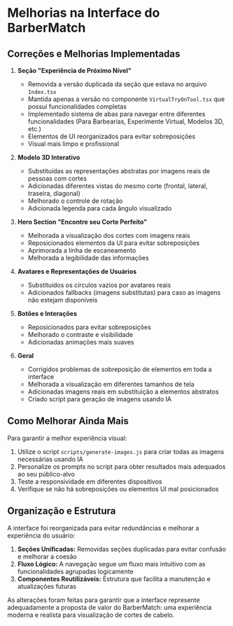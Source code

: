 # Melhorias na Interface do BarberMatch

## Correções e Melhorias Implementadas

1. **Seção "Experiência de Próximo Nível"**
   - Removida a versão duplicada da seção que estava no arquivo `Index.tsx`
   - Mantida apenas a versão no componente `VirtualTryOnTool.tsx` que possui funcionalidades completas
   - Implementado sistema de abas para navegar entre diferentes funcionalidades (Para Barbearias, Experimente Virtual, Modelos 3D, etc.)
   - Elementos de UI reorganizados para evitar sobreposições
   - Visual mais limpo e profissional

2. **Modelo 3D Interativo**
   - Substituídas as representações abstratas por imagens reais de pessoas com cortes
   - Adicionadas diferentes vistas do mesmo corte (frontal, lateral, traseira, diagonal)
   - Melhorado o controle de rotação
   - Adicionada legenda para cada ângulo visualizado

3. **Hero Section "Encontre seu Corte Perfeito"**
   - Melhorada a visualização dos cortes com imagens reais
   - Reposicionados elementos da UI para evitar sobreposições
   - Aprimorada a linha de escaneamento
   - Melhorada a legibilidade das informações

4. **Avatares e Representações de Usuários**
   - Substituídos os círculos vazios por avatares reais
   - Adicionados fallbacks (imagens substitutas) para caso as imagens não estejam disponíveis

5. **Botões e Interações**
   - Reposicionados para evitar sobreposições
   - Melhorado o contraste e visibilidade
   - Adicionadas animações mais suaves

6. **Geral**
   - Corrigidos problemas de sobreposição de elementos em toda a interface
   - Melhorada a visualização em diferentes tamanhos de tela
   - Adicionadas imagens reais em substituição a elementos abstratos
   - Criado script para geração de imagens usando IA

## Como Melhorar Ainda Mais

Para garantir a melhor experiência visual:

1. Utilize o script `scripts/generate-images.js` para criar todas as imagens necessárias usando IA
2. Personalize os prompts no script para obter resultados mais adequados ao seu público-alvo
3. Teste a responsividade em diferentes dispositivos
4. Verifique se não há sobreposições ou elementos UI mal posicionados

## Organização e Estrutura

A interface foi reorganizada para evitar redundâncias e melhorar a experiência do usuário:

1. **Seções Unificadas:** Removidas seções duplicadas para evitar confusão e melhorar a coesão
2. **Fluxo Lógico:** A navegação segue um fluxo mais intuitivo com as funcionalidades agrupadas logicamente
3. **Componentes Reutilizáveis:** Estrutura que facilita a manutenção e atualizações futuras

As alterações foram feitas para garantir que a interface represente adequadamente a proposta de valor do BarberMatch: uma experiência moderna e realista para visualização de cortes de cabelo. 